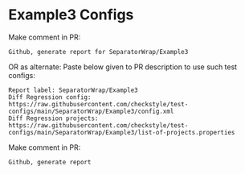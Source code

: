 # Example3 Configs
Make comment in PR:
```
Github, generate report for SeparatorWrap/Example3
```
OR as alternate:
Paste below given to PR description to use such test configs:
```
Report label: SeparatorWrap/Example3
Diff Regression config: https://raw.githubusercontent.com/checkstyle/test-configs/main/SeparatorWrap/Example3/config.xml
Diff Regression projects: https://raw.githubusercontent.com/checkstyle/test-configs/main/SeparatorWrap/Example3/list-of-projects.properties
```
Make comment in PR:
```
Github, generate report
```
